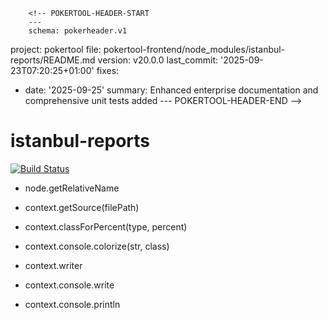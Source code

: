         <!-- POKERTOOL-HEADER-START
        ---
        schema: pokerheader.v1
project: pokertool
file: pokertool-frontend/node_modules/istanbul-reports/README.md
version: v20.0.0
last_commit: '2025-09-23T07:20:25+01:00'
fixes:
- date: '2025-09-25'
  summary: Enhanced enterprise documentation and comprehensive unit tests added
        ---
        POKERTOOL-HEADER-END -->
# istanbul-reports

[![Build Status](https://travis-ci.org/istanbuljs/istanbul-reports.svg?branch=main)](https://travis-ci.org/istanbuljs/istanbul-reports)

-   node.getRelativeName

-   context.getSource(filePath)
-   context.classForPercent(type, percent)
-   context.console.colorize(str, class)
-   context.writer
-   context.console.write
-   context.console.println
